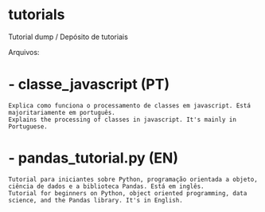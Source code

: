 # tutorials
Tutorial dump / Depósito de tutoriais

Arquivos:
# - classe_javascript (PT)
    Explica como funciona o processamento de classes em javascript. Está majoritariamente em português.
    Explains the processing of classes in javascript. It's mainly in Portuguese.

# - pandas_tutorial.py (EN)
    Tutorial para iniciantes sobre Python, programação orientada a objeto, ciência de dados e a biblioteca Pandas. Está em inglês.
    Tutorial for beginners on Python, object oriented programming, data science, and the Pandas library. It's in English.
